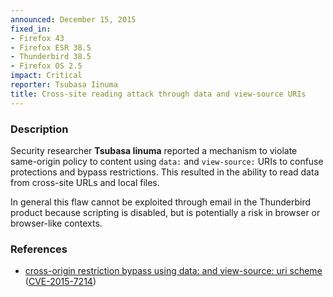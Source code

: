 ```yaml
---
announced: December 15, 2015
fixed_in:
- Firefox 43
- Firefox ESR 38.5
- Thunderbird 38.5
- Firefox OS 2.5
impact: Critical
reporter: Tsubasa Iinuma
title: Cross-site reading attack through data and view-source URIs
---
```


<h3>Description</h3>

<p>Security researcher <strong>Tsubasa Iinuma</strong> reported a mechanism to violate
same-origin policy to content using <code>data:</code> and <code>view-source:</code> URIs
to confuse protections and bypass restrictions. This resulted in the ability to read data from cross-site URLs and local files.
</p>

<p class="note">In general this flaw cannot be exploited through email in the
Thunderbird product because scripting is disabled, but is potentially a risk in
browser or browser-like contexts.</p>

<h3>References</h3>

<ul>
  <li><a href="https://bugzilla.mozilla.org/show_bug.cgi?id=1228950">
       cross-origin restriction bypass using data: and view-source: uri scheme</a>
(<a href="http://cve.mitre.org/cgi-bin/cvename.cgi?name=CVE-2015-7214"
class="ex-ref">CVE-2015-7214</a>)</li>
</ul>

